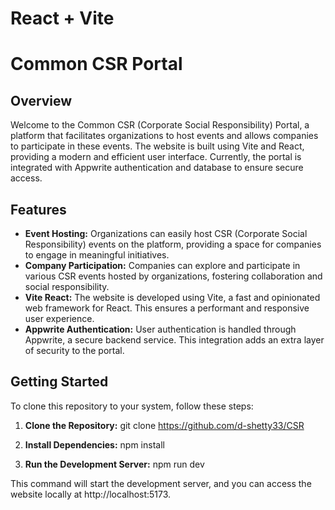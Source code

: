 # React + Vite
# Common CSR Portal

## Overview

Welcome to the Common CSR (Corporate Social Responsibility) Portal, a platform that facilitates organizations to host events and allows companies to participate in these events. The website is built using Vite and React, providing a modern and efficient user interface. Currently, the portal is integrated with Appwrite authentication and database to ensure secure access.

## Features

- **Event Hosting:** Organizations can easily host CSR (Corporate Social Responsibility) events on the platform, providing a space for companies to engage in meaningful initiatives.
- **Company Participation:** Companies can explore and participate in various CSR events hosted by organizations, fostering collaboration and social responsibility.
- **Vite React:** The website is developed using Vite, a fast and opinionated web framework for React. This ensures a performant and responsive user experience.
- **Appwrite Authentication:** User authentication is handled through Appwrite, a secure backend service. This integration adds an extra layer of security to the portal.

## Getting Started

To clone this repository to your system, follow these steps:

1. **Clone the Repository:**
   git clone https://github.com/d-shetty33/CSR

2. **Install Dependencies:**
   npm install

3. **Run the Development Server:**
   npm run dev

This command will start the development server, and you can access the website locally at http://localhost:5173.
